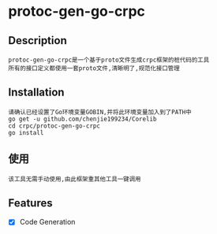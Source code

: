 # protoc-gen-go-crpc

## Description
	protoc-gen-go-crpc是一个基于proto文件生成crpc框架的桩代码的工具
	所有的接口定义都使用一套proto文件,清晰明了,规范化接口管理

## Installation
	请确认已经设置了Go环境变量GOBIN,并将此环境变量加入到了PATH中
	go get -u github.com/chenjie199234/Corelib
	cd crpc/protoc-gen-go-crpc
	go install

## 使用
	该工具无需手动使用,由此框架重其他工具一键调用

## Features
- [X] Code Generation
